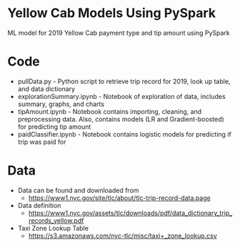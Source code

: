 # Yellow Cab Models Using PySpark
ML model for 2019 Yellow Cab payment type and tip amount using PySpark

# Code
- pullData.py -  Python script to retrieve trip record for 2019, look up table, and data dictionary
- explorationSummary.ipynb - Notebook of exploration of data, includes summary, graphs, and charts
- tipAmount.ipynb - Notebook contains importing, cleaning, and preprocessing data. Also, contains models (LR and Gradient-boosted) for predicting tip amount
- paidClassifier.ipynb - Notebook contains logistic models for predicting if trip was paid for

# Data
- Data can be found and downloaded from
  - https://www1.nyc.gov/site/tlc/about/tlc-trip-record-data.page
- Data definition 
  - https://www1.nyc.gov/assets/tlc/downloads/pdf/data_dictionary_trip_records_yellow.pdf
- Taxi Zone Lookup Table
  - https://s3.amazonaws.com/nyc-tlc/misc/taxi+_zone_lookup.csv
